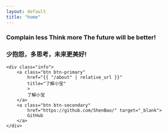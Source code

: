 ```yaml
---
layout: default
title: "home"
---
```



<div class="home">
    <h3>
        Complain less Think more The future will be better!
    </h3>
    <h3>
        少抱怨，多思考，未来更美好!
    </h3>

    <div class="info">
        <a class="btn btn-primary"
            href="{{ "/about" | relative_url }}"
            title="了解小宝"
            >
            了解小宝
        </a>
        <a class="btn btn-secondary"
            href="https://github.com/ShenBao/" target="_blank">
            GitHub
        </a>
    </div>
</div>

